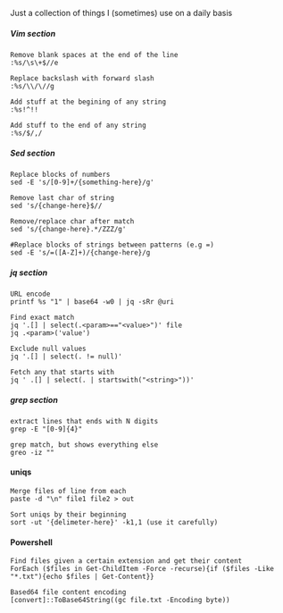 
Just a collection of things I (sometimes) use on a daily basis

##### Vim section
    Remove blank spaces at the end of the line
    :%s/\s\+$//e
    
    Replace backslash with forward slash
    :%s/\\/\//g

    Add stuff at the begining of any string
    :%s!^!!

    Add stuff to the end of any string
    :%s/$/,/
##### Sed section
    Replace blocks of numbers
    sed -E 's/[0-9]+/{something-here}/g'
    
    Remove last char of string
    sed 's/{change-here}$//
    
    Remove/replace char after match
    sed 's/{change-here}.*/ZZZ/g'

    #Replace blocks of strings between patterns (e.g =)
    sed -E 's/=([A-Z]+)/{change-here}/g

##### jq section
    URL encode
    printf %s "1" | base64 -w0 | jq -sRr @uri

    Find exact match
    jq '.[] | select(.<param>=="<value>")' file
    jq .<param>('value')
    
    Exclude null values
    jq '.[] | select(. != null)'

    Fetch any that starts with
    jq ' .[] | select(. | startswith("<string>"))'

##### grep section
    extract lines that ends with N digits
    grep -E "[0-9]{4}"

    grep match, but shows everything else
    greo -iz ""


#### uniqs
    Merge files of line from each
    paste -d "\n" file1 file2 > out

    Sort uniqs by their beginning
    sort -ut '{delimeter-here}' -k1,1 (use it carefully)

#### Powershell
    Find files given a certain extension and get their content
    ForEach ($files in Get-ChildItem -Force -recurse){if ($files -Like "*.txt"){echo $files | Get-Content}}

    Based64 file content encoding
    [convert]::ToBase64String((gc file.txt -Encoding byte))
